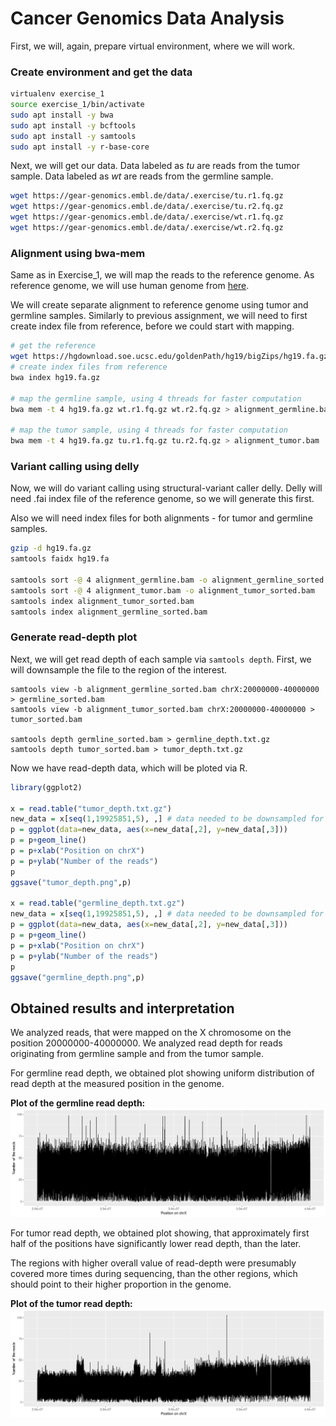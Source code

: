 # Cancer Genomics Data Analysis

First, we will, again, prepare virtual environment, where we will work.

### Create environment and get the data

```bash
virtualenv exercise_1
source exercise_1/bin/activate
sudo apt install -y bwa
sudo apt install -y bcftools
sudo apt install -y samtools
sudo apt install -y r-base-core

```

Next, we will get our data. Data labeled as *tu* are reads from the tumor sample. Data labeled as *wt* are reads from the germline sample.

```bash
wget https://gear-genomics.embl.de/data/.exercise/tu.r1.fq.gz
wget https://gear-genomics.embl.de/data/.exercise/tu.r2.fq.gz
wget https://gear-genomics.embl.de/data/.exercise/wt.r1.fq.gz
wget https://gear-genomics.embl.de/data/.exercise/wt.r2.fq.gz
```

### Alignment using bwa-mem
Same as in Exercise_1, we will map the reads to the reference genome. As reference genome, we will use
human genome from [here](https://hgdownload.soe.ucsc.edu/goldenPath/hg19/bigZips/hg19.fa.gz).

We will create separate alignment to reference genome using tumor and germline samples.
Similarly to previous assignment, we will need to first create index file from reference, before we could start with mapping. 

```bash
# get the reference
wget https://hgdownload.soe.ucsc.edu/goldenPath/hg19/bigZips/hg19.fa.gz
# create index files from reference
bwa index hg19.fa.gz

# map the germline sample, using 4 threads for faster computation
bwa mem -t 4 hg19.fa.gz wt.r1.fq.gz wt.r2.fq.gz > alignment_germline.bam

# map the tumor sample, using 4 threads for faster computation
bwa mem -t 4 hg19.fa.gz tu.r1.fq.gz tu.r2.fq.gz > alignment_tumor.bam
```

### Variant calling using delly
Now, we will do variant calling using structural-variant caller delly.
Delly will need .fai index file of the reference genome, so we will generate this first.

Also we will need index files for both alignments - for tumor and germline samples.

```bash
gzip -d hg19.fa.gz
samtools faidx hg19.fa

samtools sort -@ 4 alignment_germline.bam -o alignment_germline_sorted.bam
samtools sort -@ 4 alignment_tumor.bam -o alignment_tumor_sorted.bam
samtools index alignment_tumor_sorted.bam
samtools index alignment_germline_sorted.bam

```

### Generate read-depth plot
Next, we will get read depth of each sample via `samtools depth`.
First, we will downsample the file to the region of the interest.

```
samtools view -b alignment_germline_sorted.bam chrX:20000000-40000000 > germline_sorted.bam
samtools view -b alignment_tumor_sorted.bam chrX:20000000-40000000 > tumor_sorted.bam

samtools depth germline_sorted.bam > germline_depth.txt.gz
samtools depth tumor_sorted.bam > tumor_depth.txt.gz
```
Now we have read-depth data, which will be ploted via R.

```R
library(ggplot2)

x = read.table("tumor_depth.txt.gz")
new_data = x[seq(1,19925851,5), ,] # data needed to be downsampled for R to not fall while plotting
p = ggplot(data=new_data, aes(x=new_data[,2], y=new_data[,3]))
p = p+geom_line()
p = p+xlab("Position on chrX")
p = p+ylab("Number of the reads")
p
ggsave("tumor_depth.png",p)

x = read.table("germline_depth.txt.gz")
new_data = x[seq(1,19925851,5), ,] # data needed to be downsampled for R to not fall while plotting
p = ggplot(data=new_data, aes(x=new_data[,2], y=new_data[,3]))
p = p+geom_line()
p = p+xlab("Position on chrX")
p = p+ylab("Number of the reads")
p
ggsave("germline_depth.png",p)

```
## Obtained results and interpretation
We analyzed reads, that were mapped on the X chromosome on the position 20000000-40000000. We analyzed read depth for reads originating from germline sample and from the tumor sample.

For germline read depth, we obtained plot showing uniform distribution of read depth at the measured position in the genome.

**Plot of the germline read depth:**
![germ](./images/germline_depth.png)

For tumor read depth, we obtained plot showing, that approximately first half of the positions have significantly lower read depth, than the later.

The regions with higher overall value of read-depth were presumably covered more times during sequencing, than the other regions, which should point to their higher proportion in the genome.


**Plot of the tumor read depth:**
![tumor](./images/tumor_depth.png)

